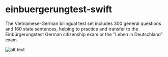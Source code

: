 # einbuergerungtest-swift

The Vietnamese-German bilingual test set includes 300 general questions and 160 state sentences, helping to practice and transfer to the Einbürgerungstest German citizenship exam or the "Leben in Deutschland" exam.

![alt text](https://github.com/QuangBruder27/einbuergerungtest-swift/pic/pic4.png?raw=true)
